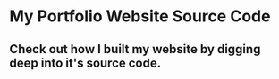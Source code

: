 # My Portfolio Website Source Code

## Check out how I built my website by digging deep into it's source code.
